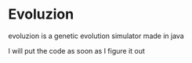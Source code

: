 Evoluzion
=========

evoluzion is a genetic evolution simulator made in java

I will put the code as soon as I figure it out
